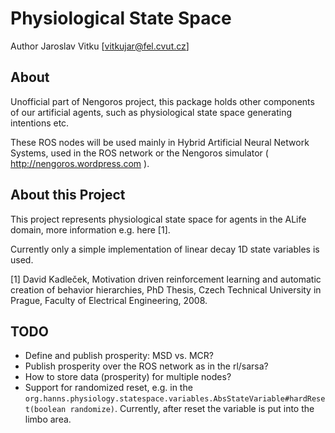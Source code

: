 Physiological State Space
====================================================

Author Jaroslav Vitku [vitkujar@fel.cvut.cz]

About
------

Unofficial part of Nengoros project, this package holds other components of our artificial agents, such as physiological state space generating intentions etc.

These ROS nodes will be used mainly in Hybrid Artificial Neural Network Systems, used in the ROS network or the Nengoros simulator ( http://nengoros.wordpress.com ). 

About this Project
-------
This project represents physiological state space for agents in the ALife domain, more information e.g. here [1].

Currently only a simple implementation of linear decay 1D state variables is used.



[1] David Kadleček, Motivation driven reinforcement learning and automatic creation of behavior hierarchies, PhD Thesis, Czech Technical University in Prague, Faculty of Electrical Engineering, 2008. 


TODO
-------

* Define and publish prosperity: MSD vs. MCR? 
* Publish prosperity over the ROS network as in the rl/sarsa?
* How to store data (prosperity) for multiple nodes?
* Support for randomized reset, e.g. in the `org.hanns.physiology.statespace.variables.AbsStateVariable#hardReset(boolean randomize)`. Currently, after reset the variable is put into the limbo area.
